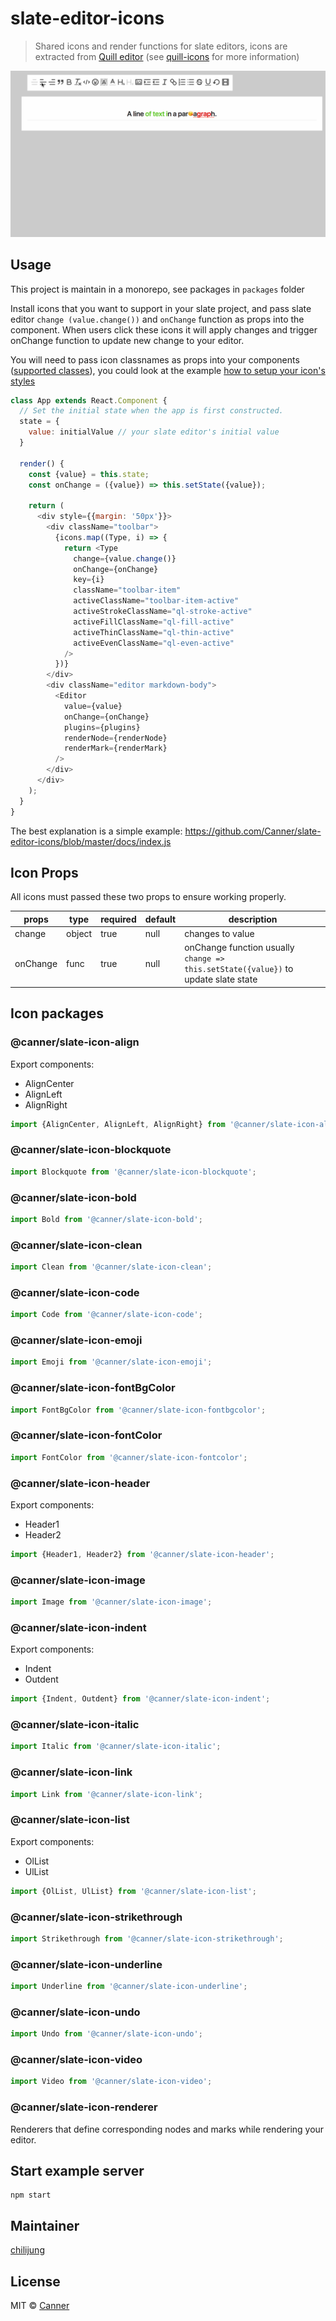 # slate-editor-icons

> Shared icons and render functions for slate editors, icons are extracted from [Quill editor](https://quilljs.com/) (see [quill-icons](https://github.com/Canner/quill-icons) for more information)

![Demo](./docs/editor-icons.gif)

## Usage

This project is maintain in a monorepo, see packages in `packages` folder

Install icons that you want to support in your slate project, and pass slate editor `change (value.change())` and `onChange` function as props into the component. When users click these icons it will apply changes and trigger onChange function to update new change to your editor.

You will need to pass icon classnames as props into your components ([supported classes](https://github.com/Canner/quill-icons#props)), you could look at the example [how to setup your icon's styles](https://github.com/Canner/slate-editor-icons/blob/master/docs/style.css) 

```js
class App extends React.Component {
  // Set the initial state when the app is first constructed.
  state = {
    value: initialValue // your slate editor's initial value
  }

  render() {
    const {value} = this.state;
    const onChange = ({value}) => this.setState({value});

    return (
      <div style={{margin: '50px'}}>
        <div className="toolbar">
          {icons.map((Type, i) => {
            return <Type
              change={value.change()}
              onChange={onChange}
              key={i}
              className="toolbar-item"
              activeClassName="toolbar-item-active"
              activeStrokeClassName="ql-stroke-active"
              activeFillClassName="ql-fill-active"
              activeThinClassName="ql-thin-active"
              activeEvenClassName="ql-even-active"
            />
          })}
        </div>
        <div className="editor markdown-body">
          <Editor
            value={value}
            onChange={onChange}
            plugins={plugins}
            renderNode={renderNode}
            renderMark={renderMark}
          />
        </div>
      </div>
    );
  }
}
```


The best explanation is a simple example: https://github.com/Canner/slate-editor-icons/blob/master/docs/index.js

## Icon Props

All icons must passed these two props to ensure working properly.

| **props** | **type** | **required** | **default** | **description**  |
|-----------|----------|--------------|-------------|------------------|
| change     | object   | true        | null          | changes to value |
| onChange  | func   | true         | null         | onChange function usually `change => this.setState({value})` to update slate state  |


## Icon packages

### @canner/slate-icon-align

Export components:

- AlignCenter
- AlignLeft
- AlignRight

```js
import {AlignCenter, AlignLeft, AlignRight} from '@canner/slate-icon-align';
```

### @canner/slate-icon-blockquote

```js
import Blockquote from '@canner/slate-icon-blockquote';
```

### @canner/slate-icon-bold

```js
import Bold from '@canner/slate-icon-bold';
```

### @canner/slate-icon-clean

```js
import Clean from '@canner/slate-icon-clean';
```

### @canner/slate-icon-code

```js
import Code from '@canner/slate-icon-code';
```

### @canner/slate-icon-emoji

```js
import Emoji from '@canner/slate-icon-emoji';
```

### @canner/slate-icon-fontBgColor

```js
import FontBgColor from '@canner/slate-icon-fontbgcolor';
```

### @canner/slate-icon-fontColor

```js
import FontColor from '@canner/slate-icon-fontcolor';
```

### @canner/slate-icon-header

Export components: 
  - Header1
  - Header2

```js
import {Header1, Header2} from '@canner/slate-icon-header';
```

### @canner/slate-icon-image

```js
import Image from '@canner/slate-icon-image';
```

### @canner/slate-icon-indent

Export components:
  - Indent
  - Outdent

```js
import {Indent, Outdent} from '@canner/slate-icon-indent';
```

### @canner/slate-icon-italic

```js
import Italic from '@canner/slate-icon-italic';
```

### @canner/slate-icon-link

```js
import Link from '@canner/slate-icon-link';
```

### @canner/slate-icon-list

Export components:
  - OlList
  - UlList

```js
import {OlList, UlList} from '@canner/slate-icon-list';
```

### @canner/slate-icon-strikethrough

```js
import Strikethrough from '@canner/slate-icon-strikethrough';
```

### @canner/slate-icon-underline

```js
import Underline from '@canner/slate-icon-underline';
```

### @canner/slate-icon-undo

```js
import Undo from '@canner/slate-icon-undo';
```

### @canner/slate-icon-video

```js
import Video from '@canner/slate-icon-video';
```

### @canner/slate-icon-renderer

Renderers that define corresponding nodes and marks while rendering your editor.


## Start example server

```
npm start
```

## Maintainer

[chilijung](https://github.com/chilijung)

## License

MIT © [Canner](https://github.com/Canner)
